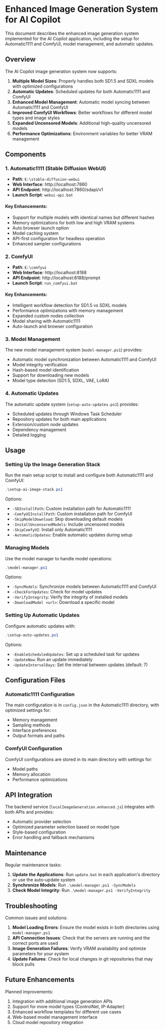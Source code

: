 # Enhanced Image Generation System for AI Copilot

This document describes the enhanced image generation system implemented for the AI Copilot application, including the setup for Automatic1111 and ComfyUI, model management, and automatic updates.

## Overview

The AI Copilot image generation system now supports:

1. **Multiple Model Sizes**: Properly handles both SD1.5 and SDXL models with optimized configurations
2. **Automatic Updates**: Scheduled updates for both Automatic1111 and ComfyUI
3. **Enhanced Model Management**: Automatic model syncing between Automatic1111 and ComfyUI
4. **Improved ComfyUI Workflows**: Better workflows for different model types and image styles
5. **Expanded Uncensored Models**: Additional high-quality uncensored models
6. **Performance Optimizations**: Environment variables for better VRAM management

## Components

### 1. Automatic1111 (Stable Diffusion WebUI)

- **Path**: `E:\stable-diffusion-webui`
- **Web Interface**: http://localhost:7860
- **API Endpoint**: http://localhost:7860/sdapi/v1
- **Launch Script**: `webui-api.bat`

#### Key Enhancements:

- Support for multiple models with identical names but different hashes
- Memory optimizations for both low and high VRAM systems
- Auto browser launch option
- Model caching system
- API-first configuration for headless operation
- Enhanced sampler configurations

### 2. ComfyUI

- **Path**: `E:\comfyui`
- **Web Interface**: http://localhost:8188
- **API Endpoint**: http://localhost:8188/prompt
- **Launch Script**: `run_comfyui.bat`

#### Key Enhancements:

- Intelligent workflow detection for SD1.5 vs SDXL models
- Performance optimizations with memory management
- Expanded custom nodes collection
- Model sharing with Automatic1111
- Auto-launch and browser configuration

### 3. Model Management

The new model management system (`model-manager.ps1`) provides:

- Automatic model synchronization between Automatic1111 and ComfyUI
- Model integrity verification
- Hash-based model identification
- Support for downloading new models
- Model type detection (SD1.5, SDXL, VAE, LoRA)

### 4. Automatic Updates

The automatic update system (`setup-auto-updates.ps1`) provides:

- Scheduled updates through Windows Task Scheduler
- Repository updates for both main applications
- Extension/custom node updates
- Dependency management
- Detailed logging

## Usage

### Setting Up the Image Generation Stack

Run the main setup script to install and configure both Automatic1111 and ComfyUI:

```powershell
.\setup-ai-image-stack.ps1
```

Options:
- `-SDInstallPath`: Custom installation path for Automatic1111
- `-ComfyUIInstallPath`: Custom installation path for ComfyUI
- `-SkipModelDownload`: Skip downloading default models
- `-InstallUncensoredModels`: Include uncensored models
- `-SkipComfyUI`: Install only Automatic1111
- `-AutomaticUpdates`: Enable automatic updates during setup

### Managing Models

Use the model manager to handle model operations:

```powershell
.\model-manager.ps1
```

Options:
- `-SyncModels`: Synchronize models between Automatic1111 and ComfyUI
- `-CheckForUpdates`: Check for model updates
- `-VerifyIntegrity`: Verify the integrity of installed models
- `-DownloadModel <url>`: Download a specific model

### Setting Up Automatic Updates

Configure automatic updates with:

```powershell
.\setup-auto-updates.ps1
```

Options:
- `-EnableScheduledUpdates`: Set up a scheduled task for updates
- `-UpdateNow`: Run an update immediately
- `-UpdateIntervalDays`: Set the interval between updates (default: 7)

## Configuration Files

### Automatic1111 Configuration

The main configuration is in `config.json` in the Automatic1111 directory, with optimized settings for:

- Memory management
- Sampling methods
- Interface preferences
- Output formats and paths

### ComfyUI Configuration

ComfyUI configurations are stored in its main directory with settings for:

- Model paths
- Memory allocation
- Performance optimizations

## API Integration

The backend service (`localImageGeneration.enhanced.js`) integrates with both APIs and provides:

- Automatic provider selection
- Optimized parameter selection based on model type
- Style-based configuration
- Error handling and fallback mechanisms

## Maintenance

Regular maintenance tasks:

1. **Update the Applications**: Run `update.bat` in each application's directory or use the auto-update system
2. **Synchronize Models**: Run `.\model-manager.ps1 -SyncModels`
3. **Check Model Integrity**: Run `.\model-manager.ps1 -VerifyIntegrity`

## Troubleshooting

Common issues and solutions:

1. **Model Loading Errors**: Ensure the model exists in both directories using `model-manager.ps1`
2. **API Connection Issues**: Check that the servers are running and the correct ports are used
3. **Image Generation Failures**: Verify VRAM availability and optimize parameters for your system
4. **Update Failures**: Check for local changes in git repositories that may block pulls

## Future Enhancements

Planned improvements:

1. Integration with additional image generation APIs
2. Support for more model types (ControlNet, IP-Adapter)
3. Enhanced workflow templates for different use cases
4. Web-based model management interface
5. Cloud model repository integration
